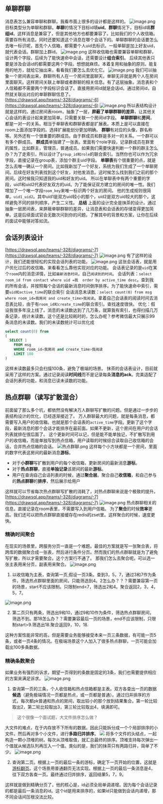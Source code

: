 ## 单聊群聊
消息表怎么兼容单聊和群聊。我看市面上很多的设计都是这样的。
![image.png](https://raw.githubusercontent.com/danmuking/image/main/c1d8123875b68d6fc0ce703dd0fec7d1.png)
目标类型分为单聊和群聊。**单聊**的情况下目标id填**uid**。**群聊**情况下，目标id填**群组id**。这样消息是兼容了，但是其他地方也都要兼容了。比如我们的个人收信箱。需要存所有消息。同时还要知道这个消息在哪个会话下的。单聊群聊的会话要怎么去唯一标识呢，首先个人信箱，都需要个人uid去标识。一般单聊是加上好友uid，就代表会话。群聊加上群id。
![image.png](https://raw.githubusercontent.com/danmuking/image/main/7fbd8500ce191c3c86e30bae8908364d.png)
这样收信箱也需要兼容单聊和群聊，设计两个字段，后续为了能快速命中会话，还需要设计**组合索引**。
后续其他表只要是涉及会话id的都需要这两个字段。想想就麻烦。本着复用和抽象的原则。能复用的地方，就给它抽出来，看看我们要怎么去优化它。
![image.png](https://raw.githubusercontent.com/danmuking/image/main/a29c507a6ab72770cb8acc7bd59286a1.png)
我们可以抽象一个房间表出来，群聊所有人在一个房间里面聊天。单聊无非就是两个人在房间里面聊天。这样房间关联上单聊或者群聊的相关信息。有了这层抽象。消息表和个人信箱都不需要两个字段标识会话了。直接用房间id就是会话id。通过房间id，自然就关联出对应的单聊群聊信息了。
[https://drawsql.app/teams/-328/diagrams/-6](https://drawsql.app/teams/-328/diagrams/-6)
![image.png](https://raw.githubusercontent.com/danmuking/image/main/f2180ed0fee4478f5e2161c6b8e424bc.png)
所以表结构设计就是这样的。通过房间表room，抽象了一层，**屏蔽了单聊群聊的差异**，让其他关心会话的表设计起来更加简单。只需要关联一个房间id字段。
**单聊群聊**和**房间**，都是一对一的关系。相当于单聊表和群聊表都是扩展表。本质上是可以直接在room上面添加字段的。选择扩展能划分更加明确。
**群聊**有对应的头像，群名称等。另外还有一个很重要的群成员。由于群成员和群是多对一的关系。一个群可以有多个群成员。
**群成员**单独建了一张表。里面有个role字段，记录群成员在群里的属性，比如群主，管理员，普通成员。如果我们需要快速判断一个群的群主怎么办？为了走索引，所以设计了`group_id和role`的联合索引。当然你也可以作为冗余字段，直接记录在group表，添加个群主uid字段。
**单聊表**有个很重要的点，就是怎么去唯一确认一个房间。比如我新加了一个好友，系统为我们生成了一个单聊房间。后续在好友列表找到这个好友，对他发消息。这时候怎么找到我们之前的那个房间。这时候我只知道我的uid和好友的uid。
所以在单聊表中有两个重要的字段，uid1和uid2代表好友双方的uid。为了能保证双方建立的房间的唯一性。我们增加了一个唯一字段`room_key`来唯一标识两个好友的房间。
他的生成规则很简单。`uid1_uid2`。其中uid1是双方uid较小的那个，uid2是双方uid较大的那个。这样避免不同的排列顺序，产生二义性。
**总结**
上面的设计完全是抹茶的设计。通过抽象一层房间表，来屏蔽单聊群聊的差异，让消息表和会话表的存储变得更加简单。这是后续面试官会无数次问到你的问题。了解其中的背景和方案，让你在后续的面试中能够对答如流。
## 会话列表设计
[https://drawsql.app/teams/-328/diagrams/-7](https://drawsql.app/teams/-328/diagrams/-7)
![image.png](https://raw.githubusercontent.com/danmuking/image/main/4e40f4fe0436122f97de376d25e4ca07.png)
有了这样的设计，我们还能很轻松的实现会话列表的功能。
![image.png](https://raw.githubusercontent.com/danmuking/image/main/36a9daa41c0dbf07911f3da4fe97a7e4.png)
这张会话表，就是用户优化过后的收信箱。来看看怎么靠他实现对应的功能。
会话表记录的是`uid`在某个`room`内的消息详情，比如`最新消息时间`，自己`阅读到的时间`。
会话列表：`select room_id from contact where uid =我  order by active_time desc`。查到我的所有会话，并按照每个会话的最新消息时间倒序排序。为了能快速命中索引，需要`uid和active_time`的联合索引
会话消息未读数：`select count(0) from msg where room_id=我房间 and create_time>我阅读`。拿着自己会话表的阅读时间去消息表比较，由于有`room_id和create_time`的联合索引。查找速度很快。
优化：假设我很多年没上线了。消息的未读数达到了几万条，就算我有索引，也得扫描几万条记录，统计未读数。这个还是比较耗时的，怎么办呢？参考微信最大只展示99条消息的未读数。我们的未读数统计可以优化成
```sql
select count(0) from
(
  SELECT 1
    FROM msg
    WHERE room_id=我房间 and create_time>我阅读
    LIMIT 100
)
```
这样未读数最多只会扫描100条，避免了极端的场景。
抹茶的会话表设计，目前就采用了这样的方案。通过记录阅读**时间线**而不是记录每条**消息的ack**。完美适配了会话列表的功能，和消息已读未读数的功能。
## 热点群聊（读写扩散混合）
前面留了那么多个坑，都依然没有解决万人群聊写扩散的问题。但是通过一步步的表结构设计的优化，已经逐渐接近了。
万人群聊最大的问题，就是每条消息，都需要写入用户的收信箱。也就是那个会话表的`active_time`字段。更新了这个字段，最新消息的那个会话才能排序在最前面。如果不更新，这个房间在用户的会话列表就排在很后面了。
这个更新时间可以记，但是能不能单独记，不扩散写到用户的收信箱，而是单独写到热点信箱，用户读取的时候综合读取自己收信箱的会话，合并热点信箱的会话。
![热点群聊.png](https://raw.githubusercontent.com/danmuking/image/main/c283ff9d5692bdb723f28ce9d1d3ac8f.png)
这样每个小方块都是一个房间，里面的数字代表这房间的最新消息**游标**。

- 对于**小群聊**写扩散到用户的每个收信箱，更新房间的最新消息**游标**。
- 对于**热点群聊**，直接**单独记录**该房间的最新**游标**。
- 用户在查询自己会话列表的时候，通过**聚合层**。聚合自己**收信箱**，和自己参与的**热点群聊**的**排序**，然后展示给用户

这样就可以节省每次热点群聊写扩散的消耗了，对热点群聊来说是个极致的提升。
[https://drawsql.app/teams/-328/diagrams/-7](https://drawsql.app/teams/-328/diagrams/-7)
![image.png](https://raw.githubusercontent.com/danmuking/image/main/e640cc137808ca900be1ca873a977cce.png)
热点群聊相关的信息，直接记录在room表里，不需要写入到用户信箱。
为了**聚合**的时候**效率**更高。我们还可以把热点群聊直接缓存在redis的zset里。这样聚合的时候，速度更快。
### 精确时间聚合
在现实的场景里，跨服务分页一直是一个难题。最佳的方案就是写一张聚合表，将跨库的数据聚合成一张表，然后进行条件分页。然而我们的热点群聊就是为了避免写扩散，所以才需要聚合。这个方案行不通了。
那我们怎么去聚合呢。可以选一张主表用来分页，副表用来聚合。
![image.png](https://raw.githubusercontent.com/danmuking/image/main/7959e601bf41eac938810b2bac702f30.png)

1. 以收信箱为主表，查询第一页,假设一页3条。查到3，5，7，通过3和7作为条件，筛选热点群聊里面的房间，只能筛选到4。2怎么办？？？需要兼容第一页的场景，start不应该限制。只限制end<7，筛选出2和4。聚合返回2，3，4，5，7。

![image.png](https://raw.githubusercontent.com/danmuking/image/main/a52d973b70fb02ac6b1b2a393ad6f394.png)

2. 第二页只有两条，筛选出9和10，通过9和10作为条件，筛选热点群聊房间，筛选不到。那18怎么办？？需要兼容最后一页的场景，end不应该限制，只限制start>9.筛选出18.聚合返回9，10，18.

这种方案性能非常的高，但是需要业务能够接受本来一页三条数据，有可能一页5条，或者一页4条的情况。在极端场景这个人加入了很多热点群聊，一页可能会加载出100多条数据。
### 精确条数聚合
如果业务有强烈的诉求，期望一页得到的条数是固定的3条，我们也需要提供相应的方案来满足诉求。
![image.png](https://raw.githubusercontent.com/danmuking/image/main/64139582909923dadc1e4961de125254.png)

1. 查询第一页的三条，个人收信箱和热点信箱都是主表。双方各查出一页的数据**候选**（避免极端情况一页都是热点，或一页都是普通）。通过归并排序的方式，每次都pk普通和热点的房间，取出较小的那个放到结果集合。第一轮比较取出2，第二轮比较取出3，第三轮比较取出4，填满即可。
> 这个很像一个面试题，大文件排序怎么做？

大文件的难点，在于内存放不下所有的数据。因此只能拆分成一个个局部排序的小文件。然后再对多个小文件，进行**多路归并排序**。
![](https://raw.githubusercontent.com/danmuking/image/main/5035dacee586389061d69c2cc9b364b1.jpeg)
将多个文件的头结点，一起构造一颗小顶堆的树。每次从顶堆取值，就汇总最终的排序。顶堆支持每次弹出一个值就从候选队列再压入一个值。类似的是，我们的抹茶只有两路归并，简单了不少。
![image.png](https://raw.githubusercontent.com/danmuking/image/main/7987f807bf85549413ce0aa1986e0455.png)

2. 查询第二页。根据上一页的最后一条的游标，确定下一页开始的位置，这就是[游标翻页](https://www.yuque.com/snab/mallchat/kf0dtv51houe86nh)。这个场景用普通翻页无法实现。根据上一页的最后一条消息是4，往下双方各查一页。最终通过归并排序，返回结果5，7，9。

这样就是做到精确分页了，他的核心是，id必须全局单调递增。因为每个会话记录的都是最后一条消息的id。这个id是用来排序的，如果id只能做到会话内递增，那不同会话间压根没法比较。
